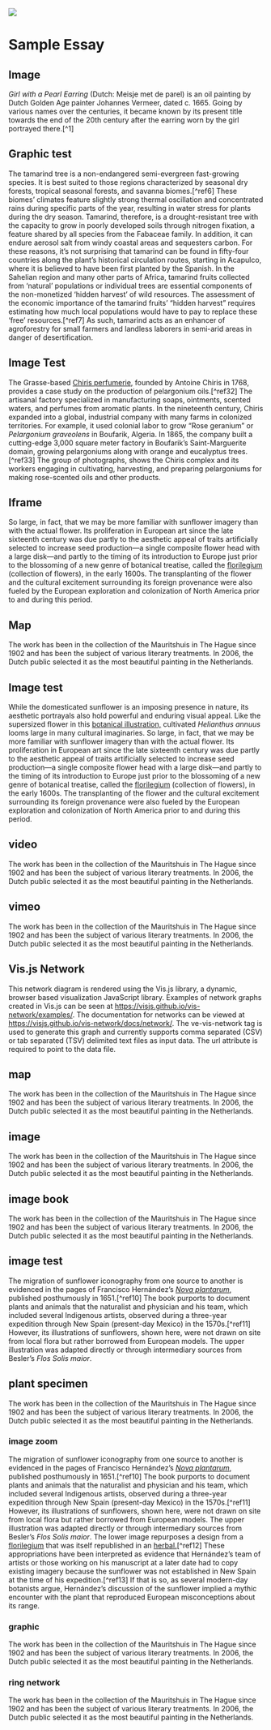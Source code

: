 <param ve-config 
       title="Girl with a Pearl Earring"
       author="JSTOR Labs team"
       banner="https://iiif.juncture-digital.org/banner/?url=https://upload.wikimedia.org/wikipedia/commons/4/47/Bartholomeus_Johannes_van_Hove%2C_Het_Mauritshuis_te_Den_Haag.jpg" 
       layout="vertical">

<a href="https://juncture-digital.org"><img src="https://juncture-digital.org/images/ve-button.png"></a>

# Sample Essay

## Image

_Girl with a Pearl Earring_ (Dutch: Meisje met de parel) is an oil painting by Dutch Golden Age painter Johannes Vermeer, 
dated c. 1665. Going by various names over the centuries, it became known by its present title towards the end of the 
20th century after the earring worn by the girl portrayed there.[^1]
<param ve-image 
       label="Girl with a Pearl Earring" 
       description="painting by Johannes Vermeer" 
       license="public domain" 
       background="#32a852" 
       url="https://upload.wikimedia.org/wikipedia/commons/0/0f/1665_Girl_with_a_Pearl_Earring.jpg">
       
## Graphic test
The tamarind tree is a non-endangered semi-evergreen fast-growing species. It is best suited to those regions characterized by seasonal dry forests, tropical seasonal forests, and savanna biomes.[^ref6] These biomes’ climates feature slightly strong thermal oscillation and concentrated rains during specific parts of the year, resulting in water stress for plants during the dry season. Tamarind, therefore, is a drought-resistant tree with the capacity to grow in poorly developed soils through nitrogen fixation, a feature shared by all species from the Fabaceae family. In addition, it can endure aerosol salt from windy coastal areas and sequesters carbon. For these reasons, it’s not surprising that tamarind can be found in fifty-four countries along the plant’s historical circulation routes, starting in Acapulco, where it is believed to have been first planted by the Spanish. In the Sahelian region and many other parts of Africa, tamarind fruits collected from ‘natural’ populations or individual trees are essential components of the non-monetized ‘hidden harvest’ of wild resources. The assessment of the economic importance of the tamarind fruits’ “hidden harvest” requires estimating how much local populations would have to pay to replace these ‘free’ resources.[^ref7] As such, tamarind acts as an enhancer of agroforestry for small farmers and landless laborers in semi-arid areas in danger of desertification.
<param ve-graphic fit="contain" title="Ye-nan-gyoung: Tamarind Tree, August 14–16, 1855" author="Captain Linneaus Tripe" attribution="Paula and Robert Hershkowiz, Courtesy National Gallery of Art, Washington" license="public domain" url="https://www.rct.uk/sites/default/files/collection-online/3/b/519410-1424804520.jpg">
<param ve-entity eid="Q44448" title="Fabaceae">
<param ve-entity eid="Q25501895" title="pinnate leaf" aliases="pinnate">
<param ve-entity eid="Q101998" title="biome">
<param ve-entity eid="Q397350" title="agroforestry">
<param ve-entity eid="Q81398" title="Acapulco">
<param ve-entity eid="Q106474492" title="Sudano-Sahelian Region" aliases="Sahelian region">
<param ve-entity eid="Q183481" title="desertification">

## Image Test
The Grasse-based [Chiris perfumerie,](https://monumentum.fr/anciennes-parfumeries-chiris-pa00080934.html) founded by Antoine Chiris in 1768, provides a case study on the production of pelargonium oils.[^ref32] The artisanal factory specialized in manufacturing soaps, ointments, scented waters, and perfumes from aromatic plants. In the nineteenth century, Chiris expanded into a global, industrial company with many farms in colonized territories. For example, it used colonial labor to grow “Rose geranium” or _Pelargonium graveolens_ in Boufarik, Algeria. In 1865, the company built a cutting-edge 3,000 square meter factory in Boufarik’s Saint-Marguerite domain, growing pelargoniums along with orange and eucalyptus trees.[^ref33] The group of photographs, shows the Chiris complex and its workers engaging in cultivating, harvesting, and preparing pelargoniums for making rose-scented oils and other products.
<param ve-entity eid="Q2344308" title="Boufarik">
<param ve-entity eid="Q45669" title="Eucalyptus" aliases="eucalyptus">
<param ve-entity eid="Q81513" title="Citrus" aliases="orange">
<param ve-image fit="contain" title="Pelargonium fields and floricultural industry, Algeria. Anonymous, no publication date [1900s-1910s?], black and white photograph from glass plate" attribution="Source gallica.bnf.fr / BnF" url="ChirisFactory.png">

## Iframe
So large, in fact, that we may be more familiar with sunflower imagery than with the actual flower. Its proliferation in European art since the late sixteenth century was due partly to the aesthetic appeal of traits artificially selected to increase seed production—a single composite flower head with a large disk—and partly to the timing of its introduction to Europe just prior to the blossoming of a new genre of botanical treatise, called the [florilegium](https://wordsmith.org/words/florilegium.html) (collection of flowers), in the early 1600s. The transplanting of the flower and the cultural excitement surrounding its foreign provenance were also fueled by the European exploration and colonization of North America prior to and during this period.
<param ve-iframe src="https://books.google.co.uk/books?id=aHlVAAAAcAAJ&pg=PA569&output=embed">

## Map

The work has been in the collection of the Mauritshuis in The Hague since 1902 and has been the subject of various 
literary treatments. In 2006, the Dutch public selected it as the most beautiful painting in the Netherlands.
<param ve-map center="Q99" zoom="11" prefer-geojson>
<param ve-video id="R6l8jRF-eGA">

## Image test
While the domesticated sunflower is an imposing presence in nature, its aesthetic portrayals also hold powerful and enduring visual appeal. Like the supersized flower in this [botanical illustration,](https://www.rct.uk/collection/search#/1/collection/924404/common-sunflower-and-greyhound) cultivated _Helianthus annuus_ looms large in many cultural imaginaries. So large, in fact, that we may be more familiar with sunflower imagery than with the actual flower. Its proliferation in European art since the late sixteenth century was due partly to the aesthetic appeal of traits artificially selected to increase seed production—a single composite flower head with a large disk—and partly to the timing of its introduction to Europe just prior to the blossoming of a new genre of botanical treatise, called the [florilegium](https://wordsmith.org/words/florilegium.html) (collection of flowers), in the early 1600s. The transplanting of the flower and the cultural excitement surrounding its foreign provenance were also fueled by the European exploration and colonization of North America prior to and during this period.
<param ve-graphic url="https://www.rct.uk/sites/default/files/collection-online/8/1/257146-1330624291.jpg" title="Alexander Marshal, Common sunflower and greyhound, c. 1650–82, Royal Collection Trust / © Her Majesty Queen Elizabeth II 2020">
<param ve-entity eid="Q995745" title="artificial selection" aliases="artificially selected">
<param ve-entity eid="Q3796486" title="botanical illustration">

## video

The work has been in the collection of the Mauritshuis in The Hague since 1902 and has been the subject of various 
literary treatments. In 2006, the Dutch public selected it as the most beautiful painting in the Netherlands.
<param ve-video id="ELtVi9ZrvAA">

## vimeo

The work has been in the collection of the Mauritshuis in The Hague since 1902 and has been the subject of various 
literary treatments. In 2006, the Dutch public selected it as the most beautiful painting in the Netherlands.
<param ve-video id="https://player.vimeo.com/video/76979871">


## Vis.js Network
This network diagram is rendered using the Vis.js library, a dynamic, browser based visualization JavaScript library. Examples of network graphs created in Vis.js can be seen at https://visjs.github.io/vis-network/examples/. The documentation for networks can be viewed at https://visjs.github.io/vis-network/docs/network/. The ve-vis-network tag is used to generate this graph and currently supports comma separated (CSV) or tab separated (TSV) delimited text files as input data. The url attribute is required to point to the data file.
<param ve-vis-network title="Anna Maria Luisa de Medici's Network" url="https://raw.githubusercontent.com/julia-ha/visual-essays/main/peony_medici.tsv">

## map

The work has been in the collection of the Mauritshuis in The Hague since 1902 and has been the subject of various 
literary treatments. In 2006, the Dutch public selected it as the most beautiful painting in the Netherlands.
<param ve-map zoom="2" title="Black-Eyed Pea Distribution">
<param ve-map-layer geojson active 
       url="blackeyedpeas.json"
       label="distribution"> 
       
## image
The work has been in the collection of the Mauritshuis in The Hague since 1902 and has been the subject of various 
literary treatments. In 2006, the Dutch public selected it as the most beautiful painting in the Netherlands.
<param ve-image url="https://ids.lib.harvard.edu/ids/iiif/485686573/full/241,/0/default.jpg"
       label="Manuel Rodrigues Pinto Rubens, Watercolor of a Ticuna pagé in Costumbres de los indigenas que habitan en el Valle del Amazonas en el departamento de Loreto, 1873"
       description="The written text reads: Yndios Ticunas, El Pagé ejerciendo las funciones de medico; Le Pagé (maitre de [vieil] age) qui [...] la fonction a medecins, il a bu du Ayahuasca et se laisse inspirer pour connaitre[sic] la maladie et les remettres"
       attribution="Courtesy of Dumbarton Oaks Research Library, call number: RARE-OVERSZ F3429.3.C8 P56 1875"
       license= "Public Domain"
       rotate= "90">
       
## image book
The work has been in the collection of the Mauritshuis in The Hague since 1902 and has been the subject of various 
literary treatments. In 2006, the Dutch public selected it as the most beautiful painting in the Netherlands.
<param ve-image       manifest="https://iiif.lib.harvard.edu/manifests/drs:485686543"
       label="Manuel Rodrigues Pinto Rubens, Watercolor of a Ticuna pagé in Costumbres de los indigenas que habitan en el Valle del Amazonas en el departamento de Loreto, 1873"
       seq="241"
       description="The written text reads: Yndios Ticunas, El Pagé ejerciendo las funciones de medico; Le Pagé (maitre de [vieil] age) qui [...] la fonction a medecins, il a bu du Ayahuasca et se laisse inspirer pour connaitre[sic] la maladie et les remettres"
       attribution="Courtesy of Dumbarton Oaks Research Library, call number: RARE-OVERSZ F3429.3.C8 P56 1875"
       license= "Public Domain"
       rotate= "90"> 
 
## image test

The migration of sunflower iconography from one source to another is evidenced in the pages of Francisco Hernández’s [_Nova plantarum_,](https://www.biodiversitylibrary.org/page/54114015) published posthumously in 1651.[^ref10] The book purports to document plants and animals that the naturalist and physician and his team, which included several Indigenous artists, observed during a three-year expedition through New Spain (present-day Mexico) in the 1570s.[^ref11] However, its illustrations of sunflowers, shown here, were not drawn on site from local flora but rather borrowed from European models. The <span data-click-image-zoomto="1|-45,1,912,758">upper illustration</span> was adapted directly or through intermediary sources from Besler’s _Flos Solis maior_. 
<param ve-image primary manifest="https://iiif.juncture-digital.org/manifest/092ea486b795bdf4b2545d73dcc1c36ca8d15163873d38a152ce732296480ef9">
<param ve-image manifest="https://iiif.juncture-digital.org/manifest/8f19722ee53f6120fb82cd1037ec48a9e66da7aa5b7c02fe6c7663200ec4adf4">
<param ve-image region="620,1424,2053,2352" manifest="https://iiif.juncture-digital.org/manifest/8697604449486b98fdc7f8a7144563f1954a3843f7cb8e384b1f7bf449dc5feb" rotate="270">

## plant specimen

The work has been in the collection of the Mauritshuis in The Hague since 1902 and has been the subject of various 
literary treatments. In 2006, the Dutch public selected it as the most beautiful painting in the Netherlands.     
<param ve-plant-specimen jpid="10.5555/al.ap.specimen.m0153623" region="-587,1236,7046,5625" title="Plant Specimen">  

### image zoom

The migration of sunflower iconography from one source to another is evidenced in the pages of Francisco Hernández’s [_Nova plantarum_,](https://www.biodiversitylibrary.org/page/54114015) published posthumously in 1651.[^ref10] The book purports to document plants and animals that the naturalist and physician and his team, which included several Indigenous artists, observed during a three-year expedition through New Spain (present-day Mexico) in the 1570s.[^ref11] However, its illustrations of sunflowers, shown here, were not drawn on site from local flora but rather borrowed from European models. The <span data-click-image-zoomto="1|-45,1,912,758">upper illustration</span> was adapted directly or through intermediary sources from Besler’s _Flos Solis maior_. The <span data-click-image-zoomto="2|-45,466,912,758">lower image</span> repurposes a design from a [florilegium](http://hdl.handle.net/10934/RM0001.COLLECT.432189) that was itself republished in an [herbal.](https://www.biodiversitylibrary.org/page/7815694)[^ref12] These appropriations have been interpreted as evidence that Hernández’s team of artists or those working on his manuscript at a later date had to copy existing imagery because the sunflower was not established in New Spain at the time of his expedition.[^ref13] If that is so, as several modern-day botanists argue, Hernández’s discussion of the sunflower implied a mythic encounter with the plant that reproduced European misconceptions about its range.
<param ve-image primary region="-46,182,913,844" manifest="https://iiif-v2.visual-essays.app/manifest/1ac2b1bebaa066661b4a05b002a8dbecd955f2238535245294b048b15bdb6ba4" ref="1">
<param ve-image region="66,93,970,856" manifest="https://iiif-v2.visual-essays.app/manifest/30cc2872daec9f4902bb335613918a06cabedc1386bbe5bb55c6eada0331736e" ref="2">
<param ve-image region="294,2322,2998,2383" manifest="https://iiif-v2.visual-essays.app/manifest/7aacc84ce102f77cc479d142054d3117746f31904b7eaeae6f11fbcaaedbfe29" ref="3">
<param ve-image fit="contain" manifest="https://iiif-v2.visual-essays.app/manifest/ea9333b3c8970f7512f89c2d65a2433764edb09dbfcd4e6f1a7ddc0368a57019" ref="4">

### graphic

The work has been in the collection of the Mauritshuis in The Hague since 1902 and has been the subject of various 
literary treatments. In 2006, the Dutch public selected it as the most beautiful painting in the Netherlands.     
<param ve-graphic url="https://upload.wikimedia.org/wikipedia/commons/5/59/Artemia_vulgaris_leaf.jpg">

### ring network

The work has been in the collection of the Mauritshuis in The Hague since 1902 and has been the subject of various 
literary treatments. In 2006, the Dutch public selected it as the most beautiful painting in the Netherlands.   
<param ve-d3plus-ring-network 
       url="https://raw.githubusercontent.com/Athaodam/Adventures-with-Ayahuasca/main/Networks.tsv"
       center="Ayahuasca">

